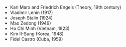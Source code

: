 - Karl Marx and Friedrich Engels (Theory, 19th century)
- Vladimir Lenin (1917)
- Joseph Stalin (1924)
- Mao Zedong (1949)
- Ho Chi Minh (Vietnam, 1923)
- Kim II-Sung (Korea, 1948)
- Fidel Castro (Cuba, 1959)